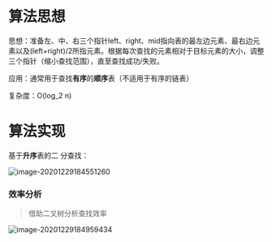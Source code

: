 # 算法思想

思想：准备左、中、右三个指针left、right、mid指向表的最左边元素、最右边元素以及(left+right)/2所指元素。根据每次查找的元素相对于目标元素的大小，调整三个指针（缩小查找范围），直至查找成功/失败。

应用：通常用于查找**有序**的**顺序**表（不适用于有序的链表）

复杂度：O(log_2 n)

# 算法实现

基于**升序**表的二 分查找：

![image-20201229184551260](https://gitee.com/llillz/images/raw/master/image-20201229184551260.png)



### 效率分析

>   借助二叉树分析查找效率

![image-20201229184959434](https://gitee.com/llillz/images/raw/master/image-20201229184959434.png)

